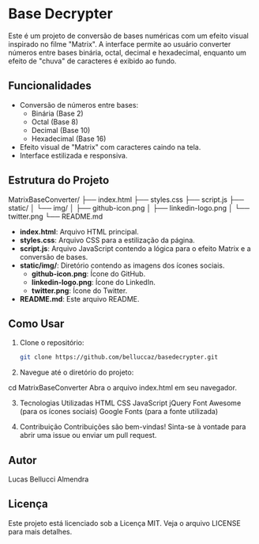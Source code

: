 # Base Decrypter

Este é um projeto de conversão de bases numéricas com um efeito visual inspirado no filme "Matrix". A interface permite ao usuário converter números entre bases binária, octal, decimal e hexadecimal, enquanto um efeito de "chuva" de caracteres é exibido ao fundo.

## Funcionalidades

- Conversão de números entre bases:
  - Binária (Base 2)
  - Octal (Base 8)
  - Decimal (Base 10)
  - Hexadecimal (Base 16)
- Efeito visual de "Matrix" com caracteres caindo na tela.
- Interface estilizada e responsiva.

## Estrutura do Projeto

MatrixBaseConverter/
├── index.html
├── styles.css
├── script.js
├── static/
│ └── img/
│ ├── github-icon.png
│ ├── linkedin-logo.png
│ └── twitter.png
└── README.md

- **index.html**: Arquivo HTML principal.
- **styles.css**: Arquivo CSS para a estilização da página.
- **script.js**: Arquivo JavaScript contendo a lógica para o efeito Matrix e a conversão de bases.
- **static/img/**: Diretório contendo as imagens dos ícones sociais.
  - **github-icon.png**: Ícone do GitHub.
  - **linkedin-logo.png**: Ícone do LinkedIn.
  - **twitter.png**: Ícone do Twitter.
- **README.md**: Este arquivo README.

## Como Usar

1. Clone o repositório:
   ```bash
   git clone https://github.com/belluccaz/basedecrypter.git

2.  Navegue até o diretório do projeto:

cd MatrixBaseConverter
Abra o arquivo index.html em seu navegador.

3. Tecnologias Utilizadas
HTML
CSS
JavaScript
jQuery
Font Awesome (para os ícones sociais)
Google Fonts (para a fonte utilizada)

4. Contribuição
Contribuições são bem-vindas! Sinta-se à vontade para abrir uma issue ou enviar um pull request.

## Autor
Lucas Bellucci Almendra

## Licença
Este projeto está licenciado sob a Licença MIT. Veja o arquivo LICENSE para mais detalhes.
